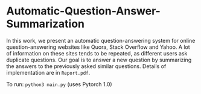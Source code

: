 # Automatic-Question-Answer-Summarization
In this work, we present an automatic question-answering system for online question-answering websites like Quora, Stack Overflow and Yahoo. A lot of information on these sites tends to be repeated, as different users ask duplicate questions. Our goal is to answer a new question by summarizing the answers to the previously asked similar questions. Details of implementation are in `Report.pdf`.

To run: `python3 main.py` (uses Pytorch 1.0)
